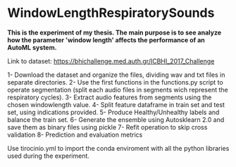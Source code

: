 # WindowLengthRespiratorySounds

__This is the experiment of my thesis. The main purpose is to see analyze how the parameter 'window length' affects
the performance of an AutoML system.__

Link to dataset: https://bhichallenge.med.auth.gr/ICBHI_2017_Challenge

1- Download the dataset and organize the files, dividing wav and txt files in separate directories.
2- Use the first functions in the functions.py script to operate segmentation (split each audio files in segments
wich represent the respiratory cycles).
3- Extract audio features from segments using the chosen windowlength value.
4- Split feature dataframe in train set and test set, using indications provided.
5- Produce Healthy/Unhealthy labels and balance the train set.
6- Generate the ensemble using Autosklearn 2.0 and save them as binary files using pickle
7- Refit operation to skip cross validation
8- Prediction and evaluation metrics

Use tirocinio.yml to import the conda enviroment with all the python libraries used during the experiment.
